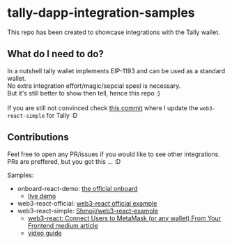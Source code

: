 # tally-dapp-integration-samples

This repo has been created to showcase integrations with the Tally wallet.

## What do I need to do?

In a nutshell tally wallet implements EIP-1193 and can be used as a standard wallet.\
No extra integration effort/magic/sepcial speel is necessary.\
But it's still better to show then tell, hence this repo :)\
\
If you are still not convinced check [this commit](https://github.com/tallycash/tally-dapp-integration-samples/commit/c254d032e02b2c0984f5b9d3cae442d41a75a207) where I update the `web3-react-simple` for Tally :D 

## Contributions

Feel free to open any PR/issues if you would like to see other integrations.\
PRs are preffered, but you got this ... :D

Samples:

- onboard-react-demo: [the official onboard](https://github.com/blocknative/react-demo)
  - [live demo](https://reactdemo.blocknative.com/)
- web3-react-official: [web3-react official example](https://github.com/NoahZinsmeister/web3-react/tree/v6/example)
- web3-react-simple: [Shmoji/web3-react-example](https://github.com/Shmoji/web3-react-example)
  - [web3-react: Connect Users to MetaMask (or any wallet) From Your Frontend medium article](https://medium.com/coinmonks/web3-react-connect-users-to-metamask-or-any-wallet-from-your-frontend-241fd538ed39)
  - [video guide](https://www.youtube.com/watch?v=DCA53Go5ON8&ab_channel=ShmojiCodes)

